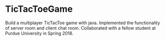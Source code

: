 # TicTacToeGame
Build a multiplayer TicTacToe game with java. Implemented the functionality of server room and client chat room. Collaborated with a fellow student at Purdue University in Spring 2018.

